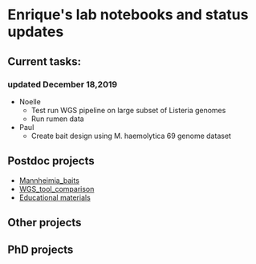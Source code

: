 # Enrique's lab notebooks and status updates


## Current tasks:
### updated December 18,2019
* Noelle
  * Test run WGS pipeline on large subset of Listeria genomes
  * Run rumen data
* Paul
  * Create bait design using M. haemolytica 69 genome dataset




Postdoc projects
----------------

- [Mannheimia_baits](https://github.com/EnriqueDoster/project_lab_notebooks/blob/master/postdoc_projects/Mannheimia_baits.md)
- [WGS_tool_comparison](https://github.com/EnriqueDoster/project_lab_notebooks/blob/master/postdoc_projects/WGS_tool_comparison.md)
- [Educational materials](https://github.com/EnriqueDoster/project_lab_notebooks/blob/master/postdoc_projects/Educational_materials.md)


Other projects
----------------


PhD projects
----------------



